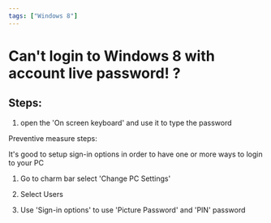 ```yaml
---
tags: ["Windows 8"]
---
```


# Can't login to Windows 8 with account live password! ?

## Steps:

1. open the 'On screen keyboard' and use it to type the password

Preventive measure steps:

It's good to setup sign-in options in order to have one or more ways to login to your PC

1. Go to charm bar select 'Change PC Settings'

2. Select Users

3. Use 'Sign-in options' to use 'Picture Password' and 'PIN' password
